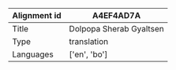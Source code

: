 |Alignment id | A4EF4AD7A
| --- | --- 
|Title | Dolpopa Sherab Gyaltsen 
|Type | translation
|Languages | ['en', 'bo']